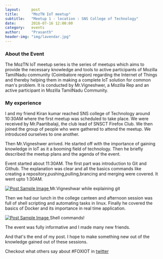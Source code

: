 ```yaml
---
layout:     post
title:      "MozTN IoT meetup"
subtitle:   "Meetup 1 - location : SNS College of Technology"
date:       2016-07-16 12:00:00
category:	events
author:     "Prasanth"
header-img: "img/lavendar.jpg"
---
```

<h3>About the Event</h3>
<p>The MozTN IoT meetup series is the series of meetups which aims to provide the necessary knowledge and tools to active participants of Mozilla TamilNadu community (Coimbatore region) regarding the Internet of Things and thereby helping them in making a complete IoT solution for common man's problem. It is conducted by Mr.Vigneshwer, a Mozilla Rep and an active participant in Mozilla TamilNadu Community.</p> 
<h3>My experience</h3>
<p>I and my friend Kiran kumar reached SNS college of Technology around 10:30AM where the first meetup was scheduled to take place. We were received by Mr.Paartibalaji, the club lead of SNSCT Firefox Club. We then joined the group of people who were gathered to attend the meetup. We introduced ourselves to one another.</p>
<p>Then Mr.Vigneshwer arrived. He started off with the importance of gaining knowledge in IoT as it a booming field of technology. Then he briefly described the meetup plans and the agenda of the event.</p>
<p>Event started about 11:30AM. The first part was introduction to Git and Github. The explanation was clear and all the basics commands like creating a repository,pushing,pulling,brancing and merging were covered. It went upto 1:30AM.</p>
<a href="#">
    <img src="{{ site.baseurl }}/img/foxiot1_2.jpg" alt="Post Sample Image">
</a>
<span class="caption text-muted">Mr.Vigneshwar while explaining git</span>
<p>Then we had our lunch in the college canteen and afternoon session was full of shell scripting and automating tasks in linux. Finally he covered the basics of Docker and its importance in real time application. </p>
<a href="#">
    <img src="{{ site.baseurl }}/img/foxiot1_1.jpg" alt="Post Sample Image">
</a>
<span class="caption text-muted">Shell commands!</span>
<p>The event was fully informative and I made many new friends.</p>
<p>And that's the end of my post. I hope to make something new out of the knowledge gained out of these sessions.</p>
<p>Checkout what others say about #FOXIOT in <a href="https://twitter.com/search?q=%23FOXIOT&src=typd">twitter</a></p>

